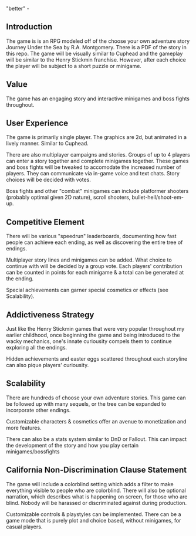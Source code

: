 "better" -

## Introduction

The game is is an RPG modeled off of the choose your own adventure story Journey Under the Sea by R.A. Montgomery. There is a PDF of the story in this repo. The game will be visually similar to Cuphead and the gameplay will be similar to the Henry Stickmin franchise.
However, after each choice the player will be subject to a short puzzle or minigame.

## Value

The game has an engaging story and interactive minigames and boss fights throughout.

## User Experience

The game is primarily single player. The graphics are 2d, but animated in a lively manner. Similar to Cuphead.

There are also multiplayer campaigns and stories. Groups of up to 4 players can enter a story together and complete minigames together. These games and boss fights will be tweaked to accomodate the increased number of players. They can communicate via in-game voice and text chats. Story choices will be decided with votes.

Boss fights and other "combat" minigames can include platformer shooters (probably optimal given 2D nature), scroll shooters, bullet-hell/shoot-em-up.

## Competitive Element

There will be various "speedrun" leaderboards, documenting how fast people can achieve each ending, as well as discovering the entire tree of endings.

Multiplayer story lines and minigames can be added. What choice to continue with will be decided by a group vote. Each players' contribution can be counted in points for each minigame & a total can be generated at the ending.

Special achievements can garner special cosmetics or effects (see Scalability).

## Addictiveness Strategy

Just like the Henry Stickmin games that were very popular throughout my earlier childhood, once beginning the game and being introduced to the wacky mechanics, one's innate curiousity compels them to continue exploring all the endings.

Hidden achievements and easter eggs scattered throughout each storyline can also pique players' curiousity.

## Scalability

There are hundreds of choose your own adventure stories. This game can be followed up with many sequels, or the tree can be expanded to incorporate other endings.

Customizable characters & cosmetics offer an avenue to monetization and more features.

There can also be a stats system similar to DnD or Fallout. This can impact the development of the story and how you play certain minigames/bossfights

## California Non-Discrimination Clause Statement

The game will include a colorblind setting which adds a filter to make everything visible to people who are colorblind. There will also be optional narration, which describes what is happening on screen, for those who are blind. Nobody will be harassed or discriminated against during production.

Customizable controls & playstyles can be implemented. There can be a game mode that is purely plot and choice based, without minigames, for casual players.
